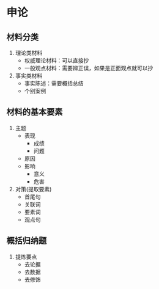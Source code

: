 # 申论

## 材料分类
1. 理论类材料
    * 权威理论材料：可以直接抄
    * 一般观点材料：需要辨正误，如果是正面观点就可以抄
2. 事实类材料
    * 事实陈述：需要概括总结
    * 个别案例

    
## 材料的基本要素

1. 主题
    * 表现
        * 成绩
        * 问题
    * 原因
    * 影响
        * 意义
        * 危害
2. 对策(提取要素)
    * 首尾句
    * 关联词
    * 要素词
    * 观点句
    

## 概括归纳题

1. 提炼要点
    * 去论据
    * 去数据
    * 去修饰



